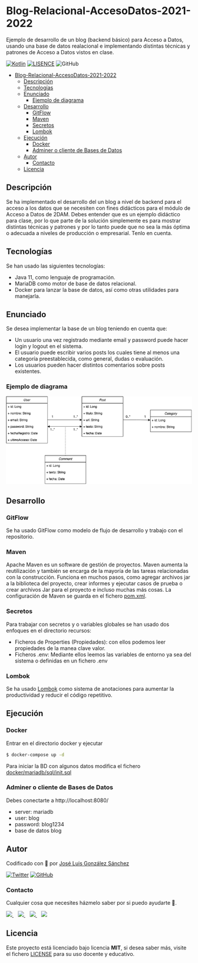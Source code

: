 # Blog-Relacional-AccesoDatos-2021-2022
Ejemplo de desarrollo de un blog (backend básico) para Acceso a Datos, usando una base de datos realacional e implementando distintas técnicas y patrones de Acceso a Datos vistos en clase.

[![Kotlin](https://img.shields.io/badge/Code-Java-blue)](https://www.java.com/es/)
[![LISENCE](https://img.shields.io/badge/Lisence-MIT-green)]()
![GitHub](https://img.shields.io/github/last-commit/joseluisgs/Blog-Relacional-AccesoDatos-2021-2022)

- [Blog-Relacional-AccesoDatos-2021-2022](#blog-relacional-accesodatos-2021-2022)
  - [Descripción](#descripción)
  - [Tecnologías](#tecnologías)
  - [Enunciado](#enunciado)
    - [Ejemplo de diagrama](#ejemplo-de-diagrama)
  - [Desarrollo](#desarrollo)
    - [GitFlow](#gitflow)
    - [Maven](#maven)
    - [Secretos](#secretos)
    - [Lombok](#lombok)
  - [Ejecución](#ejecución)
    - [Docker](#docker)
    - [Adminer o cliente de Bases de Datos](#adminer-o-cliente-de-bases-de-datos)
  - [Autor](#autor)
    - [Contacto](#contacto)
  - [Licencia](#licencia)

## Descripción
Se ha implementado el desarrollo del un blog a nivel de backend para el acceso a los datos que se necesiten con fines didácticos para el módulo de Acceso a Datos de 2DAM.
Debes entender que es un ejemplo didáctico para clase, por lo que parte de la solución simplemente es para mostrar distintas técnicas y patrones y por lo tanto 
puede que no sea la más óptima o adecuada a niveles de producción o empresarial. Tenlo en cuenta.

## Tecnologías
Se han usado las siguientes tecnologías:
- Java 11, como lenguaje de programación.
- MariaDB como motor de base de datos relacional.
- Docker para lanzar la base de datos, así como otras utilidades para manejarla.

## Enunciado
Se desea implementar la base de un blog teniendo en cuenta que: 
- Un usuario una vez registrado mediante email y password puede hacer login y logout en el sistema.
- El usuario puede escribir varios posts los cuales tiene al menos una categoría preestablecida, como general, dudas o evaluación.
- Los usuarios pueden hacer distintos comentarios sobre posts existentes.

### Ejemplo de diagrama
![diagrama](./diagrams/Diagrams.png)

## Desarrollo
### GitFlow
Se ha usado GitFlow como modelo de flujo de desarrollo y trabajo con el repositorio.

### Maven
Apache Maven es un software de gestión de proyectos. Maven aumenta la reutilización y también se encarga de la mayoría 
de las tareas relacionadas con la construcción. Funciona en muchos pasos, como agregar archivos jar a la biblioteca del proyecto, 
crear informes y ejecutar casos de prueba o crear archivos Jar para el proyecto e incluso muchas más cosas.
La configuración de Maven se guarda en el fichero [pom.xml](./pom.xml).

### Secretos
Para trabajar con secretos y o variables globales se han usado dos enfoques en el directorio recursos:
- Ficheros de Properties (Propiedades): con ellos podemos leer propiedades de la manea clave valor.
- Ficheros .env: Mediante ellos leemos las variables de entorno ya sea del sistema o definidas en un fichero .env 

### Lombok
Se ha usado [Lombok](https://projectlombok.org/features/all) como sistema de anotaciones para aumentar la productividad 
y reducir el código repetitivo.

## Ejecución
### Docker
Entrar en el directorio docker y ejecutar
```sh
$ docker-compose up -d
```
Para iniciar la BD con algunos datos modifica el fichero [docker/mariadb/sql/init.sql](docker/mariadb/sql/init-db.sql)


### Adminer o cliente de Bases de Datos
Debes conectarte a http://localhost:8080/
- server: mariadb
- user: blog
- password: blog1234 
- base de datos blog

## Autor

Codificado con :sparkling_heart: por [José Luis González Sánchez](https://twitter.com/joseluisgonsan)

[![Twitter](https://img.shields.io/twitter/follow/joseluisgonsan?style=social)](https://twitter.com/joseluisgonsan)
[![GitHub](https://img.shields.io/github/followers/joseluisgs?style=social)](https://github.com/joseluisgs)

### Contacto
<p>
  Cualquier cosa que necesites házmelo saber por si puedo ayudarte 💬.
</p>
<p>
    <a href="https://twitter.com/joseluisgonsan" target="_blank">
        <img src="https://i.imgur.com/U4Uiaef.png" 
    height="30">
    </a> &nbsp;&nbsp;
    <a href="https://github.com/joseluisgs" target="_blank">
        <img src="https://cdn.iconscout.com/icon/free/png-256/github-153-675523.png" 
    height="30">
    </a> &nbsp;&nbsp;
    <a href="https://www.linkedin.com/in/joseluisgonsan" target="_blank">
        <img src="https://upload.wikimedia.org/wikipedia/commons/thumb/c/ca/LinkedIn_logo_initials.png/768px-LinkedIn_logo_initials.png" 
    height="30">
    </a>  &nbsp;&nbsp;
    <a href="https://joseluisgs.github.io/" target="_blank">
        <img src="https://joseluisgs.github.io/favicon.png" 
    height="30">
    </a>
</p>


## Licencia

Este proyecto está licenciado bajo licencia **MIT**, si desea saber más, visite el fichero [LICENSE](./LICENSE) para su uso docente y educativo.

